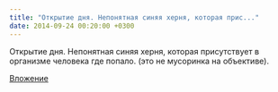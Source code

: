 ```yaml
---
title: "Открытие дня. Непонятная синяя херня, которая прис..."
date: 2014-09-24 00:20:00 +0300
---
```


Открытие дня. Непонятная синяя херня, которая присутствует в организме человека где попало. (это не мусоринка на объективе).

[Вложение](/assets/vk_photos/2/Ts30gvytZ0A.jpg)
